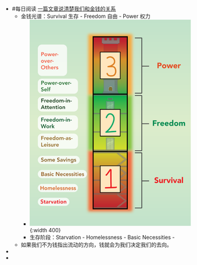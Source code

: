 - #每日阅读 [一篇文章说清楚我们和金钱的关系](https://youzhiyouxing.cn/n/materials/875)
	- 金钱光谱：Survival 生存 - Freedom 自由 - Power 权力
		- ![image.png](../assets/image_1643594959533_0.png){:width 400}
		- 生存阶段：Starvation - Homelessness - Basic Necessities -
	- 如果我们不为钱指出流动的方向，钱就会为我们决定我们的去向。
-
-